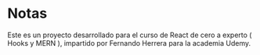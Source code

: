 # Notas

Este es un proyecto desarrollado para el curso de React de cero a experto ( Hooks y MERN ), impartido por Fernando Herrera para la academia Udemy.